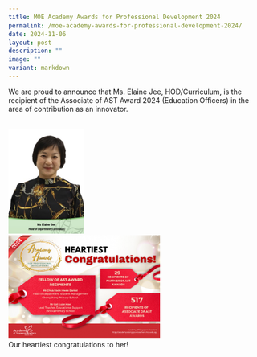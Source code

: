 ```yaml
---
title: MOE Academy Awards for Professional Development 2024
permalink: /moe-academy-awards-for-professional-development-2024/
date: 2024-11-06
layout: post
description: ""
image: ""
variant: markdown
---
```

We are proud to announce that Ms. Elaine Jee, HOD/Curriculum, is the recipient of the Associate of AST Award 2024 (Education Officers) in the area of contribution as an innovator.
<br><br>

<img src="/images/Happenings/MOE%20ACADEMY%20AWARD/Elaine_Jee.png" style="width: 30%; height: 30%;"><br>
<img src="/images/Happenings/MOE%20ACADEMY%20AWARD/Academy_Award.png" style="width: 60%; height: 60%;">
<br>
Our heartiest congratulations to her!